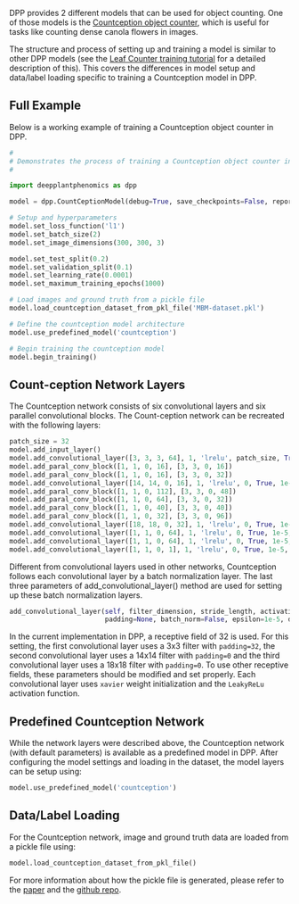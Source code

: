 DPP provides 2 different models that can be used for object counting. One of those models is the [Countception object counter](https://arxiv.org/abs/1703.08710), which is useful for tasks like counting dense canola flowers in images.

The structure and process of setting up and training a model is similar to other DPP models (see the [Leaf Counter training tutorial](Tutorial-Training-The-Leaf-Counter.md) for a detailed description of this). This covers the differences in model setup and data/label loading specific to training a Countception model in DPP.

## Full Example

Below is a working example of training a Countception object counter in DPP. 

```python
#
# Demonstrates the process of training a Countception object counter in DPP.
#

import deepplantphenomics as dpp

model = dpp.CountCeptionModel(debug=True, save_checkpoints=False, report_rate=20)

# Setup and hyperparameters
model.set_loss_function('l1')
model.set_batch_size(2)
model.set_image_dimensions(300, 300, 3)

model.set_test_split(0.2)
model.set_validation_split(0.1)
model.set_learning_rate(0.0001)
model.set_maximum_training_epochs(1000)

# Load images and ground truth from a pickle file
model.load_countception_dataset_from_pkl_file('MBM-dataset.pkl')

# Define the countception model architecture
model.use_predefined_model('countception')

# Begin training the countception model
model.begin_training()
```

## Count-ception Network Layers

The Countception network consists of six convolutional layers and six parallel convolutional blocks. The Count-ception network can be recreated with the following layers:

```python
patch_size = 32
model.add_input_layer()
model.add_convolutional_layer([3, 3, 3, 64], 1, 'lrelu', patch_size, True, 1e-5, 0.9)
model.add_paral_conv_block([1, 1, 0, 16], [3, 3, 0, 16])
model.add_paral_conv_block([1, 1, 0, 16], [3, 3, 0, 32])
model.add_convolutional_layer([14, 14, 0, 16], 1, 'lrelu', 0, True, 1e-5, 0.9)
model.add_paral_conv_block([1, 1, 0, 112], [3, 3, 0, 48])
model.add_paral_conv_block([1, 1, 0, 64], [3, 3, 0, 32])
model.add_paral_conv_block([1, 1, 0, 40], [3, 3, 0, 40])
model.add_paral_conv_block([1, 1, 0, 32], [3, 3, 0, 96])
model.add_convolutional_layer([18, 18, 0, 32], 1, 'lrelu', 0, True, 1e-5, 0.9)
model.add_convolutional_layer([1, 1, 0, 64], 1, 'lrelu', 0, True, 1e-5, 0.9)
model.add_convolutional_layer([1, 1, 0, 64], 1, 'lrelu', 0, True, 1e-5, 0.9)
model.add_convolutional_layer([1, 1, 0, 1], 1, 'lrelu', 0, True, 1e-5, 0.9)
```
Different from convolutional layers used in other networks, Countception follows each convolutional layer by a batch normalization layer. The last three parameters of add_convolutional_layer() method are used for setting up these batch normalization layers.

```python
add_convolutional_layer(self, filter_dimension, stride_length, activation_function,
                        padding=None, batch_norm=False, epsilon=1e-5, decay=0.9)
```
In the current implementation in DPP, a receptive field of 32 is used. For this setting, the first convolutional layer uses a 3x3 filter with `padding=32`, the second convolutional layer uses a 14x14 filter with `padding=0` and the third convolutional layer uses a 18x18 filter with `padding=0`. To use other receptive fields, these parameters should be modified and set properly. Each convolutional layer uses `xavier` weight initialization and the `LeakyReLu` activation function.

## Predefined Countception Network

While the network layers were described above, the Countception network (with default parameters) is available as a predefined model in DPP. After configuring the model settings and loading in the dataset, the model layers can be setup using:

```python
model.use_predefined_model('countception')
```

## Data/Label Loading

For the Countception network, image and ground truth data are loaded from a pickle file using:

```python
model.load_countception_dataset_from_pkl_file()
```

For more information about how the pickle file is generated, please refer to the [paper](https://arxiv.org/abs/1703.08710) and the [github repo](https://github.com/roggirg/count-ception_mbm).
